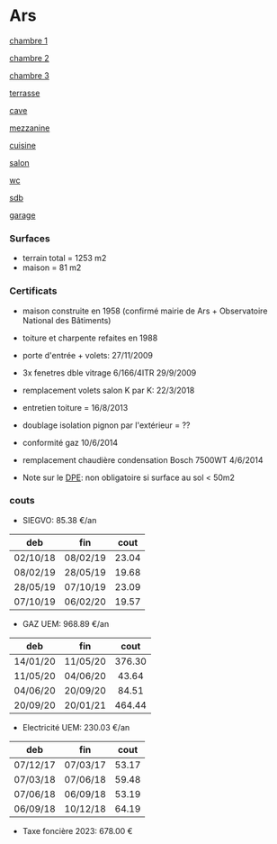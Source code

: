# Ars

[chambre 1](chambre1/ch1.html)

[chambre 2](chambre2/ch2.html)

[chambre 3](ch3/ch3.html)

[terrasse](terrasse/terr.md)

[cave](cave/cave.md)

[mezzanine](mezzanine/mezza.md)

[cuisine](cuisine/cuisine.md)

[salon](salon/salon.md)

[wc](wc/wc.md)

[sdb](sdb/sdb.md)

[garage](garage/garage.md)

### Surfaces

- terrain total = 1253 m2
- maison = 81 m2

### Certificats

- maison construite en 1958 (confirmé mairie de Ars + Observatoire National des Bâtiments)
- toiture et charpente refaites en 1988
- porte d'entrée + volets: 27/11/2009
- 3x fenetres dble vitrage 6/166/4ITR 29/9/2009
- remplacement volets salon K par K: 22/3/2018
- entretien toiture = 16/8/2013
- doublage isolation pignon par l'extérieur = ??
- conformité gaz 10/6/2014
- remplacement chaudière condensation Bosch 7500WT 4/6/2014

- Note sur le [DPE](https://diagnostic-immobilier-arliane.fr/dpe/pourquoi-un-batiment-est-il-non-soumis-au-dpe/): non obligatoire si surface au sol < 50m2

### couts

- SIEGVO: 85.38 €/an

| deb | fin | cout |
|:---:|:---:|:----:|
| 02/10/18 | 08/02/19 | 23.04 |
| 08/02/19 | 28/05/19 | 19.68 |
| 28/05/19 | 07/10/19 | 23.09 |
| 07/10/19 | 06/02/20 | 19.57 |

- GAZ UEM: 968.89 €/an

| deb | fin | cout |
|:---:|:---:|:----:|
| 14/01/20 | 11/05/20 | 376.30 |
| 11/05/20 | 04/06/20 | 43.64 |
| 04/06/20 | 20/09/20 | 84.51 |
| 20/09/20 | 20/01/21 | 464.44 |

- Electricité UEM: 230.03 €/an

| deb | fin | cout |
|:---:|:---:|:----:|
| 07/12/17 | 07/03/17 | 53.17 |
| 07/03/18 | 07/06/18 | 59.48 |
| 07/06/18 | 06/09/18 | 53.19 |
| 06/09/18 | 10/12/18 | 64.19 |

- Taxe foncière 2023: 678.00 €



